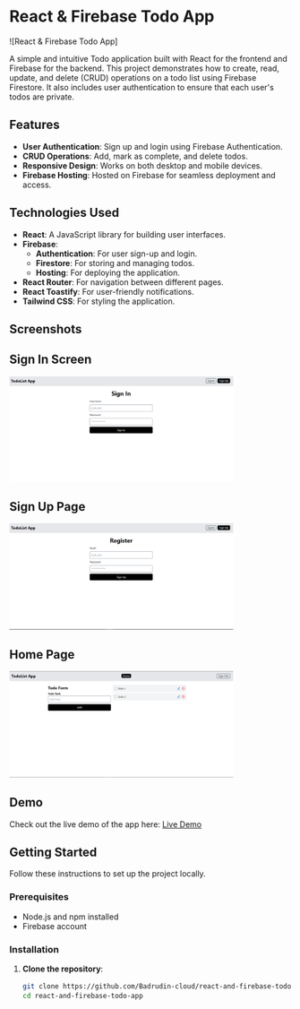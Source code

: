 # React & Firebase Todo App

![React & Firebase Todo App]

A simple and intuitive Todo application built with React for the frontend and Firebase for the backend. This project demonstrates how to create, read, update, and delete (CRUD) operations on a todo list using Firebase Firestore. It also includes user authentication to ensure that each user's todos are private.

## Features

- **User Authentication**: Sign up and login using Firebase Authentication.
- **CRUD Operations**: Add,  mark as complete, and delete todos.
- **Responsive Design**: Works on both desktop and mobile devices.
- **Firebase Hosting**: Hosted on Firebase for seamless deployment and access.

## Technologies Used

- **React**: A JavaScript library for building user interfaces.
- **Firebase**:
  - **Authentication**: For user sign-up and login.
  - **Firestore**: For storing and managing todos.
  - **Hosting**: For deploying the application.
- **React Router**: For navigation between different pages.
- **React Toastify**: For user-friendly notifications.
- **Tailwind CSS**: For styling the application.


## Screenshots


## Sign In Screen

<img src="./screenshots/signin.PNG" alt="Login Page" width="400">

## Sign Up Page

<img src="./screenshots/signup.PNG" alt="Register Page" width="400">

## Home Page

<img src="./screenshots/home.PNG" alt="Home Page" width="400">


## Demo

Check out the live demo of the app here: [Live Demo](https://test-fe4d7.web.app/)



## Getting Started

Follow these instructions to set up the project locally.

### Prerequisites

- Node.js and npm installed
- Firebase account

### Installation

1. **Clone the repository**:
   ```bash
   git clone https://github.com/Badrudin-cloud/react-and-firebase-todo-app.git
   cd react-and-firebase-todo-app

